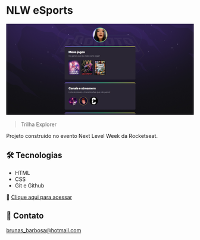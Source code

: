 # NLW eSports

![preview](./.github/preview.png)

> Trilha Explorer

Projeto construído no evento Next Level Week da Rocketseat.

## 🛠️​ Tecnologias

- HTML
- CSS
- Git e Github

🔗 [Clique aqui para acessar](https://brunasbarbosa.github.io/NLW-eSports/)

## ​💌​ Contato

brunas_barbosa@hotmail.com




